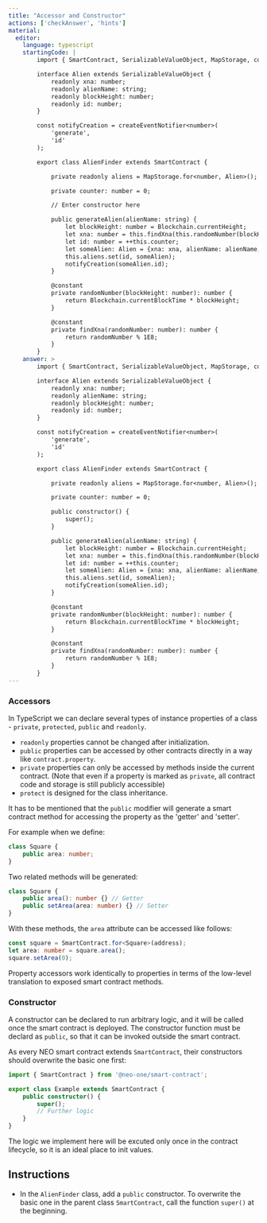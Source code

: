 ```yaml
---
title: "Accessor and Constructor"
actions: ['checkAnswer', 'hints']
material: 
  editor:
    language: typescript
    startingCode: |
        import { SmartContract, SerializableValueObject, MapStorage, constant, Blockchain, createEventNotifier } from '@neo-one/smart-contract';

        interface Alien extends SerializableValueObject {
            readonly xna: number;
            readonly alienName: string;
            readonly blockHeight: number;
            readonly id: number;
        }

        const notifyCreation = createEventNotifier<number>(
            'generate',
            'id'
        );

        export class AlienFinder extends SmartContract {

            private readonly aliens = MapStorage.for<number, Alien>();

            private counter: number = 0; 

            // Enter constructor here

            public generateAlien(alienName: string) {
                let blockHeight: number = Blockchain.currentHeight;
                let xna: number = this.findXna(this.randomNumber(blockHeight));
                let id: number = ++this.counter;
                let someAlien: Alien = {xna: xna, alienName: alienName, blockHeight: blockHeight, id: id};
                this.aliens.set(id, someAlien);
                notifyCreation(someAlien.id);
            }

            @constant
            private randomNumber(blockHeight: number): number {
                return Blockchain.currentBlockTime * blockHeight;
            }

            @constant
            private findXna(randomNumber: number): number {
                return randomNumber % 1E8;
            }
        }
    answer: > 
        import { SmartContract, SerializableValueObject, MapStorage, constant, Blockchain, createEventNotifier } from '@neo-one/smart-contract';

        interface Alien extends SerializableValueObject {
            readonly xna: number;
            readonly alienName: string;
            readonly blockHeight: number;
            readonly id: number;
        }

        const notifyCreation = createEventNotifier<number>(
            'generate',
            'id'
        );

        export class AlienFinder extends SmartContract {

            private readonly aliens = MapStorage.for<number, Alien>();

            private counter: number = 0; 

            public constructor() {
                super();
            }

            public generateAlien(alienName: string) {
                let blockHeight: number = Blockchain.currentHeight;
                let xna: number = this.findXna(this.randomNumber(blockHeight));
                let id: number = ++this.counter;
                let someAlien: Alien = {xna: xna, alienName: alienName, blockHeight: blockHeight, id: id};
                this.aliens.set(id, someAlien);
                notifyCreation(someAlien.id);
            }

            @constant
            private randomNumber(blockHeight: number): number {
                return Blockchain.currentBlockTime * blockHeight;
            }

            @constant
            private findXna(randomNumber: number): number {
                return randomNumber % 1E8;
            }
        }
---
```


### Accessors

In TypeScript we can declare several types of instance properties of a class - `private`, `protected`, `public` and `readonly`. 

- `readonly` properties cannot be changed after initialization.
- `public` properties can be accessed by other contracts directly in a way like `contract.property`. 
- `private` properties can only be accessed by methods inside the current contract. (Note that even if a property is marked as `private`, all contract code and storage is still publicly accessible)
- `protect` is designed for the class inheritance.

It has to be mentioned that the `public` modifier will generate a smart contract method for accessing the property as the 'getter' and 'setter'.

For example when we define: 

```typescript
class Square {
    public area: number;
}
```

Two related methods will be generated:

```typescript
class Square {
    public area(): number {} // Getter
    public setArea(area: number) {} // Setter
}    
```

With these methods, the `area` attribute can be accessed like follows: 

```typescript
const square = SmartContract.for<Square>(address);
let area: number = square.area(); 
square.setArea(0); 
```

Property accessors work identically to properties in terms of the low-level translation to exposed smart contract methods.

### Constructor

A constructor can be declared to run arbitrary logic, and it will be called once the smart contract is deployed. The constructor function must be declard as `public`, so that it can be invoked outside the smart contract.

As every NEO smart contract extends `SmartContract`, their constructors should overwrite the basic one first:

```typescript
import { SmartContract } from '@neo-one/smart-contract';

export class Example extends SmartContract {
    public constructor() {
        super();
        // Further logic
    }
}
```

The logic we implement here will be excuted only once in the contract lifecycle, so it is an ideal place to init values.

## Instructions

- In the `AlienFinder` class, add a `public` constructor. To overwrite the basic one in the parent class `SmartContract`, call the function `super()` at the beginning.